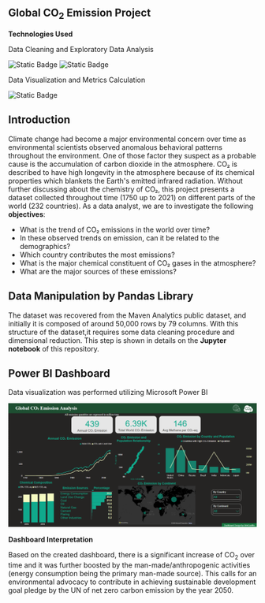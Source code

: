 <h2>Global CO<sub>2</sub> Emission Project</h2>

**Technologies Used**

Data Cleaning and Exploratory Data Analysis

![Static Badge](https://img.shields.io/badge/Python-%233776AB?style=flat-square&logo=python&logoColor=%23F0E442)
![Static Badge](https://img.shields.io/badge/Pandas-%233776AB?style=flat-square&logo=pandas&logoColor=%23150458)

Data Visualization and Metrics Calculation

![Static Badge](https://img.shields.io/badge/Power%20BI-%233776AB?style=flat-square&logo=powerbi&logoColor=%23F2C811)

<h2>Introduction</h2>
<p>Climate change had become a major environmental concern over time as environmental scientists
observed anomalous behavioral patterns throughout the environment. One of those factor they suspect as a probable cause is the accumulation of carbon dioxide in the atmosphere. CO₂ is described to have high longevity in the atmosphere because of its chemical properties which blankets the Earth's emitted infrared
radiation. Without further discussing about the chemistry of CO₂, this project presents a dataset collected
throughout time (1750 up to 2021) on different parts of the world (232 countries). As a data analyst, we
are to investigate the following <b>objectives</b>:</p>

<ul>
<li>What is the trend of CO₂ emissions in the world over time?</li>
<li>In these observed trends on emission, can it be related to the demographics? </li>
<li>Which country contributes the most emissions? </li>
<li>What is the major chemical constituent of CO₂ gases in the atmosphere? </li>
<li>What are the major sources of these emissions? </li>
</ul>

<h2>Data Manipulation by Pandas Library</h2>
<p>The dataset was recovered from the Maven Analytics public dataset, and initially it
is composed of around 50,000 rows by 79 columns. With this structure of the dataset,it requires  some data cleaning procedure and dimensional reduction. This step is shown in details on the <b>Jupyter notebook</b> of this repository.</p>

<h2>Power BI Dashboard</h2>
<p>Data visualization was performed utilizing Microsoft Power BI</p>

![alt text](dashboard.png)

**Dashboard Interpretation**

<p>Based on the created dashboard, there is a significant increase of CO<sub>2</sub> over time and it was further boosted by the man-made/anthropogenic activities (energy consumption being the primary man-made source). This calls for an environmental advocacy to contribute in achieving sustainable development goal pledge by the UN of net zero carbon emission by the year 2050.</p>
